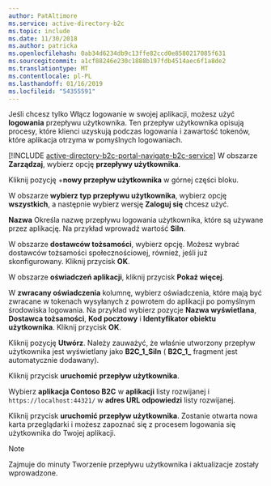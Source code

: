 ```yaml
---
author: PatAltimore
ms.service: active-directory-b2c
ms.topic: include
ms.date: 11/30/2018
ms.author: patricka
ms.openlocfilehash: 0ab34d6234db9c13ffe82ccd0e8580217085f631
ms.sourcegitcommit: a1cf88246e230c1888b197fdb4514aec6f1a8de2
ms.translationtype: MT
ms.contentlocale: pl-PL
ms.lasthandoff: 01/16/2019
ms.locfileid: "54355591"
---
```

Jeśli chcesz tylko Włącz logowanie w swojej aplikacji, możesz użyć **logowania** przepływu użytkownika. Ten przepływ użytkownika opisują procesy, które klienci uzyskują podczas logowania i zawartość tokenów, które aplikacja otrzyma w pomyślnych logowaniach.

[!INCLUDE [active-directory-b2c-portal-navigate-b2c-service](active-directory-b2c-portal-navigate-b2c-service.md)]
W obszarze **Zarządzaj**, wybierz opcję **przepływy użytkownika**.

Kliknij pozycję +**nowy przepływ użytkownika** w górnej części bloku.

W obszarze **wybierz typ przepływu użytkownika**, wybierz opcję **wszystkich**, a następnie wybierz wersję **Zaloguj się** chcesz użyć.

**Nazwa** Określa nazwę przepływu logowania użytkownika, które są używane przez aplikację. Na przykład wprowadź wartość **SiIn**.

W obszarze **dostawców tożsamości**, wybierz opcję. Możesz wybrać dostawców tożsamości społecznościowej, również, jeśli już skonfigurowany. Kliknij przycisk **OK**.

W obszarze **oświadczeń aplikacji**, kliknij przycisk **Pokaż więcej**.

W **zwracany oświadczenia** kolumnę, wybierz oświadczenia, które mają być zwracane w tokenach wysyłanych z powrotem do aplikacji po pomyślnym środowiska logowania. Na przykład wybierz pozycje **Nazwa wyświetlana**, **Dostawca tożsamości**, **Kod pocztowy** i **Identyfikator obiektu użytkownika**. Kliknij przycisk **OK**.

Kliknij pozycję **Utwórz**. Należy zauważyć, że właśnie utworzony przepływ użytkownika jest wyświetlany jako **B2C_1_SiIn** ( **B2C\_1\_**  fragment jest automatycznie dodawany).

Kliknij przycisk **uruchomić przepływ użytkownika**.

Wybierz **aplikacja Contoso B2C** w **aplikacji** listy rozwijanej i `https://localhost:44321/` w **adres URL odpowiedzi** listy rozwijanej.

Kliknij przycisk **uruchomić przepływ użytkownika**. Zostanie otwarta nowa karta przeglądarki i możesz zapoznać się z procesem logowania się użytkownika do Twojej aplikacji.

> [!NOTE]
> Zajmuje do minuty Tworzenie przepływu użytkownika i aktualizacje zostały wprowadzone.
>